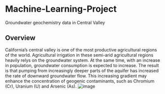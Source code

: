 # Machine-Learning-Project
Groundwater geochemistry data in Central Valley

## Overview
California’s central valley is one of the most productive agricultural regions of the world. Agricultural irrigation in these semi-arid agricultural regions heavily relys on the groundwater system. At the same time, with an increase in population, groundwater consumption is expected to increase. The result is that pumping from increasingly deeper parts of the aquifer has increased the rate of downward groundwater flow. This increasing gradient may enhance the concentration of geogenic contaminants, such as Chromium (Cr), Uranium (U) and Arsenic (As).
![image](https://user-images.githubusercontent.com/112281976/212980580-fbd127a3-cb95-4da6-95d2-337f83b97497.png)
